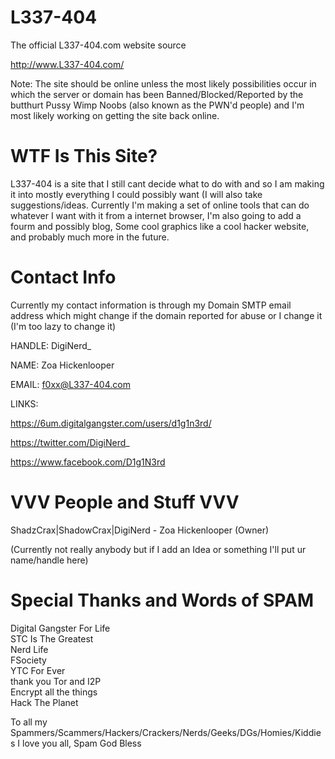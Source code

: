 # L337-404
The official L337-404.com website source

http://www.L337-404.com/ 


Note: The site should be online unless the most likely possibilities occur in which the server or domain has been 
Banned/Blocked/Reported by the butthurt Pussy Wimp Noobs (also known as the PWN'd people) and I'm most likely working on
getting the site back online.

# WTF Is This Site?
L337-404 is a site that I still cant decide what to do with and so 
I am making it into mostly everything I could possibly want (I will also take suggestions/ideas.
Currently I'm making a set of online tools that can do whatever I want with it from a internet browser, 
I'm also going to add a fourm and possibly blog, Some cool graphics like a cool hacker website, and probably 
much more in the future. 

# Contact Info
Currently my contact information is through my Domain SMTP email address 
which might change if the domain reported for abuse or I change it (I'm too lazy to change it)

HANDLE: DigiNerd_

NAME: Zoa Hickenlooper

EMAIL: f0xx@L337-404.com

LINKS: 

https://6um.digitalgangster.com/users/d1g1n3rd/

https://twitter.com/DigiNerd_

https://www.facebook.com/D1g1N3rd


# VVV People and Stuff VVV

ShadzCrax|ShadowCrax|DigiNerd - Zoa Hickenlooper (Owner)  

(Currently not really anybody but if I add an Idea or something I'll put ur name/handle here) 

# Special Thanks and Words of SPAM
Digital Gangster For Life  
STC Is The Greatest  
Nerd Life  
FSociety  
YTC For Ever  
thank you Tor and I2P  
Encrypt all the things  
Hack The Planet  
  
  
To all my Spammers/Scammers/Hackers/Crackers/Nerds/Geeks/DGs/Homies/Kiddies I love you all, Spam God Bless
